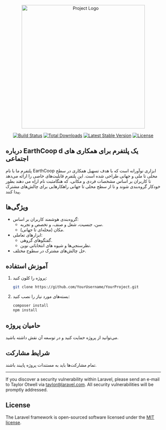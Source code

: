 <p align="center"><a href="https://your-platform-link" target="_blank"><img src="https://your-logo-link/logo.svg" width="400" alt="Project Logo"></a></p>

<p align="center">
<a href="https://github.com/YourUsername/YourProject/actions"><img src="https://github.com/YourUsername/YourProject/workflows/tests/badge.svg" alt="Build Status"></a>
<a href="https://packagist.org/packages/YourUsername/YourProject"><img src="https://img.shields.io/packagist/dt/YourProject" alt="Total Downloads"></a>
<a href="https://packagist.org/packages/YourUsername/YourProject"><img src="https://img.shields.io/packagist/v/YourProject" alt="Latest Stable Version"></a>
<a href="https://packagist.org/packages/YourUsername/YourProject"><img src="https://img.shields.io/packagist/l/YourProject" alt="License"></a>
</p>

## **درباره EarthCoop  d یک پلتفرم برای همکاری های اجتماعی**

پلتفرم ما با نام EarthCoop ابزاری نوآورانه است که با هدف تسهیل همکاری در سطح محلی تا ملی و جهانی طراحی شده است. این پلتفرم قابلیت‌های خاصی را ارائه می‌دهد تا کاربران بر اساس مشخصات فردی و مکانی، که هنگامثبت نام اراِه می دهند بطور خودکار گروه‌بندی شوند و تا از سطح محلی تا جهانی راهکارهایی برای چالش‌های مشترک پیدا کنند.

## **ویژگی‌ها**
- گروه‌بندی هوشمند کاربران بر اساس:
  - سن، جنسیت، شغل و صنف، و تخصص و تجربه.
  - مکان (محله‌ای تا جهانی).
- ابزارهای تعاملی:
  - گفتگوهای گروهی.
  - نظرسنجی‌ها و شیوه های انتخاباتی نوین.
- حل چالش‌های مشترک در سطوح مختلف.

## **آموزش استفاده**
1. پروژه را کلون کنید:
   ```bash
   git clone https://github.com/YourUsername/YourProject.git
   ```
2. بسته‌های مورد نیاز را نصب کنید:
   ```bash
   composer install
   npm install
   ```

## **حامیان پروژه**

می‌توانید از پروژه حمایت کنید و در توسعه آن نقش داشته باشید.

## **شرایط مشارکت**

تمام مشارکت‌ها باید به مستندات پروژه پایبند باشند.

---

If you discover a security vulnerability within Laravel, please send an e-mail to Taylor Otwell via [taylor@laravel.com](mailto:taylor@laravel.com). All security vulnerabilities will be promptly addressed.

## License

The Laravel framework is open-sourced software licensed under the [MIT license](https://opensource.org/licenses/MIT).
